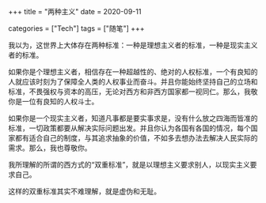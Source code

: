 +++
title = "两种主义"
date = 2020-09-11

categories = ["Tech"]
tags = ["随笔"]
+++

我以为，这世界上大体存在两种标准：一种是理想主义者的标准，一种是现实主义者的标准。

如果你是个理想主义者，相信存在一种超越性的、绝对的人权标准，一个有良知的人就应该时刻为了保障全人类的人权事业而奋斗。并且你能始终坚持自己的立场和标准，不畏强权与资本的高压，无论对西方和非西方国家都一视同仁。那么，我敬你是一位有良知的人权斗士。

如果你是一个现实主义者，知道凡事都是要实事求是，没有什么放之四海而皆准的标准，一切政策都要从解决实际问题出发。并且你认为各国有各国的情况，每个国家都有适合自己的制度，与其追求抽象的价值，不如多去想办法去解决人民实际的需求。那么，我也尊敬你。

我所理解的所谓的西方式的“双重标准”，就是以理想主义要求别人，以现实主义要求自己。

这样的双重标准其实不难理解，就是虚伪和无耻。
